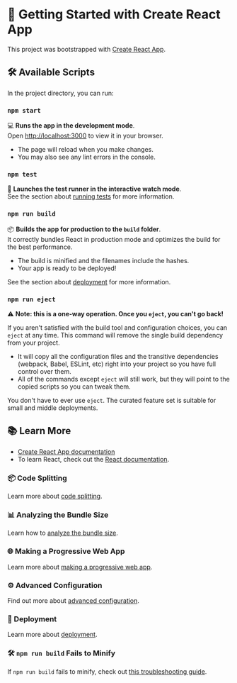 # 🚀 Getting Started with Create React App

This project was bootstrapped with [Create React App](https://github.com/facebook/create-react-app).

## 🛠️ Available Scripts

In the project directory, you can run:

### `npm start`

💻 **Runs the app in the development mode**.<br>
Open [http://localhost:3000](http://localhost:3000) to view it in your browser.

- The page will reload when you make changes.
- You may also see any lint errors in the console.

### `npm test`

🧪 **Launches the test runner in the interactive watch mode**.<br>
See the section about [running tests](https://facebook.github.io/create-react-app/docs/running-tests) for more information.

### `npm run build`

📦 **Builds the app for production to the `build` folder**.<br>
It correctly bundles React in production mode and optimizes the build for the best performance.

- The build is minified and the filenames include the hashes.
- Your app is ready to be deployed!

See the section about [deployment](https://facebook.github.io/create-react-app/docs/deployment) for more information.

### `npm run eject`

⚠️ **Note: this is a one-way operation. Once you `eject`, you can't go back!**

If you aren't satisfied with the build tool and configuration choices, you can `eject` at any time. This command will remove the single build dependency from your project.

- It will copy all the configuration files and the transitive dependencies (webpack, Babel, ESLint, etc) right into your project so you have full control over them.
- All of the commands except `eject` will still work, but they will point to the copied scripts so you can tweak them.

You don't have to ever use `eject`. The curated feature set is suitable for small and middle deployments.

## 📚 Learn More

- [Create React App documentation](https://facebook.github.io/create-react-app/docs/getting-started)
- To learn React, check out the [React documentation](https://reactjs.org/).

### 📦 Code Splitting

Learn more about [code splitting](https://facebook.github.io/create-react-app/docs/code-splitting).

### 📊 Analyzing the Bundle Size

Learn how to [analyze the bundle size](https://facebook.github.io/create-react-app/docs/analyzing-the-bundle-size).

### 🌐 Making a Progressive Web App

Learn more about [making a progressive web app](https://facebook.github.io/create-react-app/docs/making-a-progressive-web-app).

### ⚙️ Advanced Configuration

Find out more about [advanced configuration](https://facebook.github.io/create-react-app/docs/advanced-configuration).

### 🚀 Deployment

Learn more about [deployment](https://facebook.github.io/create-react-app/docs/deployment).

### 🛠️ `npm run build` Fails to Minify

If `npm run build` fails to minify, check out [this troubleshooting guide](https://facebook.github.io/create-react-app/docs/troubleshooting#npm-run-build-fails-to-minify).

